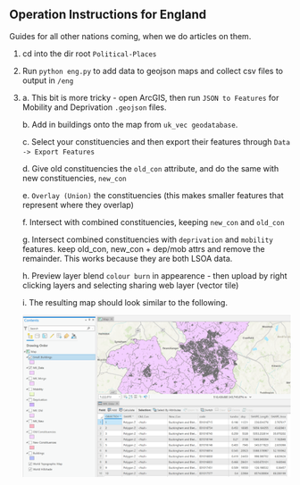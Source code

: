 ## Operation Instructions for England

Guides for all other nations coming, when we do articles on them.

1. cd into the dir root ```Political-Places```

2. Run ```python eng.py``` to add data to geojson maps and collect csv files to output in ```/eng```

3. 
    a. This bit is more tricky - open ArcGIS, then run ```JSON to Features``` for Mobility and Deprivation ```.geojson``` files.
    
    b. Add in buildings onto the map from ```uk_vec geodatabase```. 

    c. Select your constituencies and then export their features through ```Data -> Export Features```

    d. Give old constituencies the ```old_con``` attribute, and do the same with new constituencies, ```new_con```

    e. ```Overlay (Union)``` the constituencies (this makes smaller features that represent where they overlap)
    
    f. Intersect with combined constituencies, keeping ```new_con``` and ```old_con```

    g. Intersect combined constituencies with ```deprivation``` and ```mobility``` features. keep old_con, new_con + dep/mob attrs and remove the remainder. This works because they are both LSOA data.

    h. Preview layer blend ```colour burn``` in appearence - then upload by right clicking layers and selecting sharing web layer (vector tile)

    i. The resulting map should look similar to the following.

    ![Map of MK Constituencies on ArcGIS](result.png?raw=true "Map of MK Constituencies on ArcGIS")
